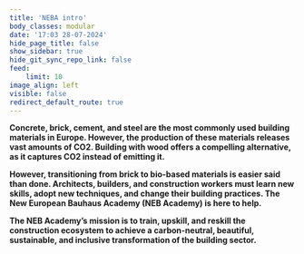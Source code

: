 ```yaml
---
title: 'NEBA intro'
body_classes: modular
date: '17:03 28-07-2024'
hide_page_title: false
show_sidebar: true
hide_git_sync_repo_link: false
feed:
    limit: 10
image_align: left
visible: false
redirect_default_route: true
---
```


**Concrete, brick, cement, and steel are the most commonly used building materials in Europe. However, the production of these materials releases vast amounts of CO2. Building with wood offers a compelling alternative, as it captures CO2 instead of emitting it.**

**However, transitioning from brick to bio-based materials is easier said than done. Architects, builders, and construction workers must learn new skills, adopt new techniques, and change their building practices. The New European Bauhaus Academy (NEB Academy) is here to help.**

**The NEB Academy’s mission is to train, upskill, and reskill the construction ecosystem to achieve a carbon-neutral, beautiful, sustainable, and inclusive transformation of the building sector.**
